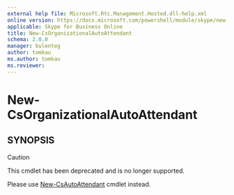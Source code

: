 ```yaml
---
external help file: Microsoft.Rtc.Management.Hosted.dll-help.xml
online version: https://docs.microsoft.com/powershell/module/skype/new-csorganizationalautoattendant
applicable: Skype for Business Online
title: New-CsOrganizationalAutoAttendant
schema: 2.0.0
manager: bulenteg
author: tomkau
ms.author: tomkau
ms.reviewer:
---
```


# New-CsOrganizationalAutoAttendant

## SYNOPSIS
> [!CAUTION]
> This cmdlet has been deprecated and is no longer supported.
> 
> Please use [New-CsAutoAttendant](New-CsAutoAttendant.md) cmdlet instead.
